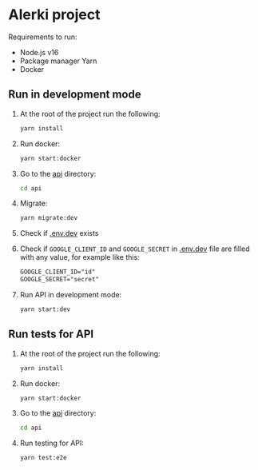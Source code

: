 # Alerki project

Requirements to run:

- Node.js v16
- Package manager Yarn
- Docker

## Run in development mode

1. At the root of the project run the following:

   ```sh
   yarn install
   ```

2. Run docker:

   ```sh
   yarn start:docker
   ```

3. Go to the [api](./api) directory:

   ```sh
   cd api
   ```

4. Migrate:

   ```sh
   yarn migrate:dev
   ```

5. Check if [.env.dev](./docker/.env.dev) exists

6. Check if `GOOGLE_CLIENT_ID` and `GOOGLE_SECRET` in [.env.dev](./docker/.env.dev) file are filled with any value, for example like this:

   ```txt
   GOOGLE_CLIENT_ID="id"
   GOOGLE_SECRET="secret"
   ```

7. Run API in development mode:

   ```sh
   yarn start:dev
   ```

## Run tests for API

1. At the root of the project run the following:

   ```sh
   yarn install
   ```

2. Run docker:

   ```sh
   yarn start:docker
   ```

3. Go to the [api](./api) directory:

   ```sh
   cd api
   ```

4. Run testing for API:

   ```sh
   yarn test:e2e
   ```
